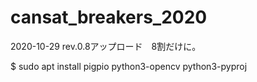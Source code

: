# cansat_breakers_2020
2020-10-29 rev.0.8アップロード　8割だけに。

$ sudo apt install pigpio python3-opencv python3-pyproj
